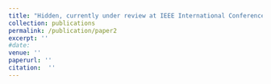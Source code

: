 ```yaml
---
title: "Hidden, currently under review at IEEE International Conference on Computer Communications (INFOCOM) 2024"
collection: publications
permalink: /publication/paper2
excerpt: ''
#date: 
venue: ''
paperurl: ''
citation:  ''
---
```

